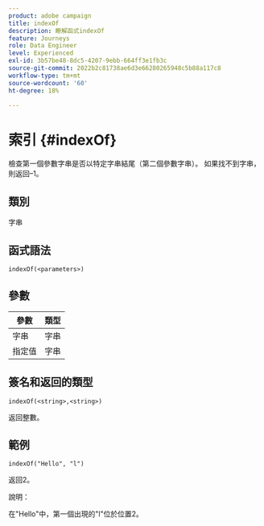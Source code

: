 ```yaml
---
product: adobe campaign
title: indexOf
description: 瞭解函式indexOf
feature: Journeys
role: Data Engineer
level: Experienced
exl-id: 3b57be48-8dc5-4207-9ebb-664ff3e1fb3c
source-git-commit: 2022b2c81738ae6d3e66280265948c5b88a117c8
workflow-type: tm+mt
source-wordcount: '60'
ht-degree: 18%

---
```


# 索引 {#indexOf}

檢查第一個參數字串是否以特定字串結尾（第二個參數字串）。 如果找不到字串，則返回–1。

## 類別

字串

## 函式語法

`indexOf(<parameters>)`

## 參數

| 參數 | 類型 |
|-----------|------------------|
| 字串 | 字串 |
| 指定值 | 字串 |

## 簽名和返回的類型

`indexOf(<string>,<string>)`

返回整數。

## 範例

`indexOf("Hello", "l")`

返回2。

說明：

在&quot;Hello&quot;中，第一個出現的&quot;l&quot;位於位置2。
